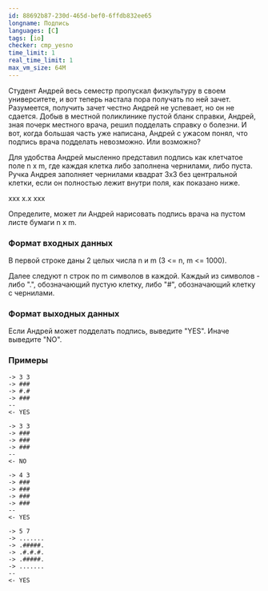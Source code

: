 ```yaml
---
id: 88692b87-230d-465d-bef0-6ffdb832ee65
longname: Подпись
languages: [C]
tags: [io]
checker: cmp_yesno
time_limit: 1
real_time_limit: 1
max_vm_size: 64M
---
```



Студент Андрей весь семестр пропускал физкультуру в своем университете, и вот теперь настала пора получать по ней зачет. Разумеется, получить зачет честно Андрей не успевает, но он не сдается. Добыв в местной поликлинике пустой бланк справки, Андрей, зная почерк местного врача, решил подделать справку о болезни. И вот, когда большая часть уже написана, Андрей с ужасом понял, что подпись врача подделать невозможно. Или возможно?

Для удобства Андрей мысленно представил подпись как клетчатое поле n x m, где каждая клетка либо заполнена чернилами, либо пуста. Ручка Андрея заполняет чернилами квадрат 3x3 без центральной клетки, если он полностью лежит внутри поля, как показано ниже.

xxx
x.x
xxx

Определите, может ли Андрей нарисовать подпись врача на пустом листе бумаги n x m.

### Формат входных данных

В первой строке даны 2 целых числа n и m (3 <= n, m <= 1000).

Далее следуют n строк по m символов в каждой. Каждый из символов - либо ".", обозначающий пустую клетку, либо "#", обозначающий клетку с чернилами.

### Формат выходных данных

Если Андрей может подделать подпись, выведите "YES". Иначе выведите "NO".


### Примеры

```
-> 3 3
-> ###
-> #.#
-> ###
--
<- YES
```

```
-> 3 3
-> ###
-> ###
-> ###
--
<- NO
```

```
-> 4 3
-> ###
-> ###
-> ###
-> ###
--
<- YES
```

```
-> 5 7
-> .......
-> .#####.
-> .#.#.#.
-> .#####.
-> .......
--
<- YES
```
